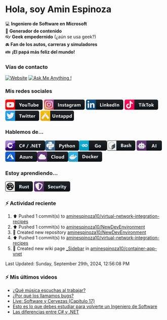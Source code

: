 # Hola, soy Amin Espinoza

:computer: **Ingeniero de Software en Microsoft**  
:pencil: **Generador de contenido**  
:eyeglasses: **Geek empedernido** (¿aún se usa geek?)  
:oncoming_automobile: **Fan de los autos, carreras y simuladores**  
:family: **¡El papá más feliz del mundo!**

### Vías de contacto

[![Website](https://img.shields.io/badge/aminespinoza.com-up-green?style=for-the-badge)][website]
[![Ask Me Anything !](https://img.shields.io/badge/Ask%20me-anything-1abc9c.svg?style=for-the-badge)](https://calendly.com/aminespinoza/consultoria)

### Mis redes sociales
[<img src="./assets/social/youtube.png"/>][youtube]
[<img src="./assets/social/instagram.png"/>][instagram]
[<img src="./assets/social/linkedin.png"/>][linkedin]
[<img src="./assets/social/tiktok.png"/>][linkedin]
[<img src="./assets/social/twitter.png"/>][twitter]
[<img src="./assets/social/untappd.png"/>][untappd]

### Hablemos de...
<img src="./assets/tech/csharp_dotnet.png"/><img src="./assets/tech/python.png"/><img src="./assets/tech/go.png"/><img src="./assets/tech/bash.png"/>
<img src="./assets/tech/ai.png"/><img src="./assets/tech/azure.png"/><img src="./assets/tech/cloud.png"/><img src="./assets/tech/docker.png"/>

### Estoy aprendiendo...
<img src="./assets/tech/rust.png"/> <img src="./assets/tech/security.png"/>


### :zap: Actividad reciente
<!--RECENT_ACTIVITY:start-->
1. ⬆️ Pushed 1 commit(s) to [aminespinoza10/virtual-network-integration-recipes](https://github.com/aminespinoza10/virtual-network-integration-recipes)<br>
2. ⬆️ Pushed 1 commit(s) to [aminespinoza10/NewDevEnvironment](https://github.com/aminespinoza10/NewDevEnvironment)<br>
3. 📔 Created new repository [aminespinoza10/NewDevEnvironment](https://github.com/aminespinoza10/NewDevEnvironment)<br>
4. ⬆️ Pushed 1 commit(s) to [aminespinoza10/virtual-network-integration-recipes](https://github.com/aminespinoza10/virtual-network-integration-recipes)<br>
5. 📖 Created new wiki page [_Sidebar](https://github.com/aminespinoza10/container-app-vnet/wiki/_Sidebar) in [aminespinoza10/container-app-vnet](https://github.com/aminespinoza10/container-app-vnet)<br>
<!--RECENT_ACTIVITY:end-->
<!--RECENT_ACTIVITY:last_update-->
Last Updated: Sunday, September 29th, 2024, 12:56:08 PM
<!--RECENT_ACTIVITY:last_update_end-->

### :zap: Mis últimos videos
<!-- YOUTUBE:START -->
- [¿Qué música escuchas al trabajar?](https://www.youtube.com/watch?v=EwL6nMgUc1M)
- [¿Por qué los llamamos bugs?](https://www.youtube.com/watch?v=SVgXq2FETic)
- [Live: Software y Cervezas &lpar;Capítulo 17&rpar;](https://www.youtube.com/watch?v=nVmjQ9E9d60)
- [Esto es lo que debes estudiar para volverte un Ingeniero de Software](https://www.youtube.com/watch?v=ZgmigdeaQsQ)
- [Las diferencias entre C# y .NET](https://www.youtube.com/watch?v=v9jWs9ULyo8)
<!-- YOUTUBE:END -->


[website]: https://aminespinoza.com/
[twitter]: https://twitter.com/aminespinoza
[youtube]: https://www.youtube.com/c/AminEspinoza
[linkedin]: https://www.linkedin.com/in/amin-espinoza-71b24661/
[instagram]: https://www.instagram.com/aminespinoza10/
[untappd]: https://untappd.com/user/aminespinoza
